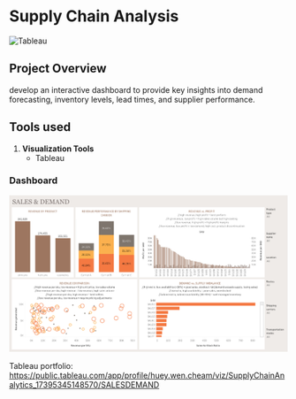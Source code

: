 # Supply Chain Analysis
![Tableau](https://img.shields.io/badge/Tableau-E97627?style=for-the-badge&logo=tableau&logoColor=white)

## Project Overview
develop an interactive dashboard to provide key insights into demand forecasting, inventory levels, lead times, and supplier performance.

## Tools used 
1. **Visualization Tools**
   - Tableau

### Dashboard
![Image](https://github.com/hueyywennn/project10/blob/main/SALES%20%26%20DEMAND.png)

Tableau portfolio: https://public.tableau.com/app/profile/huey.wen.cheam/viz/SupplyChainAnalytics_17395345148570/SALESDEMAND
